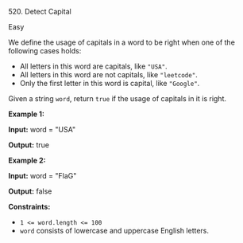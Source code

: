 ﻿520\. Detect Capital

Easy

We define the usage of capitals in a word to be right when one of the following cases holds:

*   All letters in this word are capitals, like `"USA"`.
*   All letters in this word are not capitals, like `"leetcode"`.
*   Only the first letter in this word is capital, like `"Google"`.

Given a string `word`, return `true` if the usage of capitals in it is right.

**Example 1:**

**Input:** word = "USA"

**Output:** true

**Example 2:**

**Input:** word = "FlaG"

**Output:** false

**Constraints:**

*   `1 <= word.length <= 100`
*   `word` consists of lowercase and uppercase English letters.